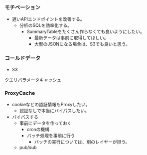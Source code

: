 ### モチベーション
- 遅いAPIエンドポイントを改善する。
  - 分析のSQLを効率化する。
    - SummaryTableをたくさん作らなくても良いようにしたい。
      - 最新データは事前に取得してほしい。
      - 大型のJSONになる場合は、S3でも良いと思う。

### コールドデータ
- S3

クエリパラメータキャッシュ

### ProxyCache

- cookieなどの認証情報もProxyしたい。
  - 認証なしで本当にバイパスしたい。
- バイパスする
  - 事前にデータを作っておく
    - cronの機構
    - バッチ処理を事前に行う
      - バッチの実行については、別のレイヤーが担う。
  - pub/sub
